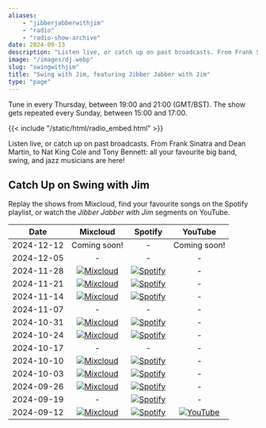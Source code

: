 ```yaml
---
aliases:
    - "jibberjabberwithjim"
    - "radio"
    - "radio-show-archive"
date: 2024-09-13
description: "Listen live, or catch up on past broadcasts. From Frank Sinatra and Dean Martin, to Nat King Cole and Tony Bennett: all your favourite big band, swing, and jazz musicians are here!"
image: "/images/dj.webp"
slug: "swingwithjim"
title: "Swing with Jim, featuring Jibber Jabber with Jim"
type: "page"
---
```


Tune in every Thursday, between 19:00 and 21:00 (GMT/BST). The show gets repeated every Sunday, between 15:00 and 17:00.

{{< include "/static/html/radio_embed.html" >}}

Listen live, or catch up on past broadcasts. From Frank Sinatra and Dean Martin, to Nat King Cole and Tony Bennett: all your favourite big band, swing, and jazz musicians are here!

## Catch Up on Swing with Jim

Replay the shows from Mixcloud, find your favourite songs on the Spotify playlist, or watch the *Jibber Jabber with Jim* segments on YouTube.

| Date | Mixcloud | Spotify | YouTube |
| ---- | :------: | :-----: | :-----: |
| 2024-12-12 | Coming soon! | - | Coming soon! |
| 2024-12-05 | - | - | - |
| 2024-11-28 | [![Mixcloud](/svg/icons/mixcloud.svg)](https://www.mixcloud.com/ferndale-ctg/fcr-radio-plymouth-presents-james-random-radio-show-281124/) | [![Spotify](/svg/icons/spotify.svg)](https://open.spotify.com/playlist/2B4rnVE76Agiihk98BfpAG) | - |
| 2024-11-21 | [![Mixcloud](/svg/icons/mixcloud.svg)](https://www.mixcloud.com/ferndale-ctg/fcr-radio-plymouth-presents-james-random-radio-show-211124/) | [![Spotify](/svg/icons/spotify.svg)](https://open.spotify.com/playlist/6GddywdBr6vSN8qpZr0PRD) | - |
| 2024-11-14 | [![Mixcloud](/svg/icons/mixcloud.svg)](https://www.mixcloud.com/ferndale-ctg/fcr-radio-plymouth-presents-james-random-radio-show-141124/) | [![Spotify](/svg/icons/spotify.svg)](https://open.spotify.com/playlist/5SPnwFFZYQxf8GM9YRgZqr) | - |
| 2024-11-07 | - | - | - |
| 2024-10-31 | [![Mixcloud](/svg/icons/mixcloud.svg)](https://www.mixcloud.com/ferndale-ctg/fcr-radio-plymouth-presaents-james-davidsons-halloween-special-311024/) | [![Spotify](/svg/icons/spotify.svg)](https://open.spotify.com/playlist/1I1ZVNPcVzaTK1c9T9SLY9) | - |
| 2024-10-24 | [![Mixcloud](/svg/icons/mixcloud.svg)](https://www.mixcloud.com/ferndale-ctg/fcr-radio-plymouth-presents-james-davidsons-random-radio-show-241024/) | [![Spotify](/svg/icons/spotify.svg)](https://open.spotify.com/playlist/71Qphtg40vYl41aJRz4Sbp) | - |
| 2024-10-17 | - | - | - |
| 2024-10-10 | [![Mixcloud](/svg/icons/mixcloud.svg)](https://www.mixcloud.com/ferndale-ctg/fcr-radio-plymouth-presents-james-davidsons-random-radio-show-101024/) | [![Spotify](/svg/icons/spotify.svg)](https://open.spotify.com/playlist/50gr4W1663e9CWxpDxu7iu) | - |
| 2024-10-03 | [![Mixcloud](/svg/icons/mixcloud.svg)](https://www.mixcloud.com/ferndale-ctg/fcr-radio-plymouth-presents-james-davidsons-random-radio-show-031024/) | [![Spotify](/svg/icons/spotify.svg)](https://open.spotify.com/playlist/3UvF28q4oZq6Kx8jwrIceU) | - |
| 2024-09-26 | [![Mixcloud](/svg/icons/mixcloud.svg)](https://www.mixcloud.com/ferndale-ctg/fcr-radio-plymouth-presents-james-davidson-random-radio-show-260924/) | [![Spotify](/svg/icons/spotify.svg)](https://open.spotify.com/playlist/4TwAxbOltwufsa7IN4Rwno) | - |
| 2024-09-19 | - | [![Spotify](/svg/icons/spotify.svg)](https://open.spotify.com/playlist/5tggju6ZPvvKITCE15RpiR) | - |
| 2024-09-12 | [![Mixcloud](/svg/icons/mixcloud.svg)](https://www.mixcloud.com/ferndale-ctg/fcr-radio-plymouth-presents-james-davidsons-random-radio-show-120924/) | [![Spotify](/svg/icons/spotify.svg)](https://open.spotify.com/playlist/4TwAxbOltwufsa7IN4Rwno) | [![YouTube](/svg/icons/youtube.svg "Interview with Maisy Webb (Taste of Zero Waste)")](https://youtu.be/UNNN_JIzmeg) |
